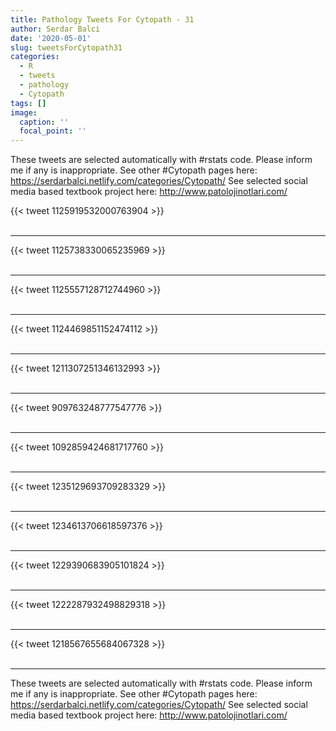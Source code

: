 ```yaml
---
title: Pathology Tweets For Cytopath - 31
author: Serdar Balci
date: '2020-05-01'
slug: tweetsForCytopath31
categories:
  - R
  - tweets
  - pathology
  - Cytopath
tags: []
image:
  caption: ''
  focal_point: ''
---
```



These tweets are selected automatically with #rstats code. Please inform me if any is inappropriate.
See other #Cytopath pages here: https://serdarbalci.netlify.com/categories/Cytopath/ 
See selected social media based textbook project here: http://www.patolojinotlari.com/

{{< tweet 1125919532000763904 >}}
<br>
<br>
<hr>
{{< tweet 1125738330065235969 >}}
<br>
<br>
<hr>
{{< tweet 1125557128712744960 >}}
<br>
<br>
<hr>
{{< tweet 1124469851152474112 >}}
<br>
<br>
<hr>
{{< tweet 1211307251346132993 >}}
<br>
<br>
<hr>
{{< tweet 909763248777547776 >}}
<br>
<br>
<hr>
{{< tweet 1092859424681717760 >}}
<br>
<br>
<hr>
{{< tweet 1235129693709283329 >}}
<br>
<br>
<hr>
{{< tweet 1234613706618597376 >}}
<br>
<br>
<hr>
{{< tweet 1229390683905101824 >}}
<br>
<br>
<hr>
{{< tweet 1222287932498829318 >}}
<br>
<br>
<hr>
{{< tweet 1218567655684067328 >}}
<br>
<br>
<hr>


These tweets are selected automatically with #rstats code. Please inform me if any is inappropriate.
See other #Cytopath pages here: https://serdarbalci.netlify.com/categories/Cytopath/ 
See selected social media based textbook project here: http://www.patolojinotlari.com/
